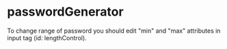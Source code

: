 # passwordGenerator

To change range of password you should edit "min" and "max" attributes in input tag (id: lengthControl).

